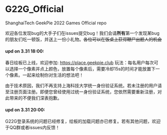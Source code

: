 # G22G_Official
ShanghaiTech GeekPie 2022 Games Official repo

欢迎各位发现bug的大手子们在issues提交bug！我们会请**所有**第一个发现某bug的朋友们吃一顿饭，并送上一份小礼物。<del>各位可以在饭桌上获得鞭尸出题人的机会</del>

#### upd on 3.31 18:00:

春日绘板已上线，欢迎参加: https://place.geekpie.club
玩法：每名用户每次可以选择一个像素并点上颜色，放置每个像素后，需要冷却15s的时间才能放置下一个像素。一起来绘制你对生活的想法吧！

由于技术原因，我们不再支持上海科技大学统一身份验证系统。若未注册的用户请至注册页面注册。即便您曾经使用过统一身份验证系统，您依然需要重新注册，对此带来的不便我们深表抱歉。

#### upd on 3.31 20:00:

G22G登录系统的问题已经修复，绘板的加载问题亦已修复。若有其他问题，欢迎于QQ群或者issues内反馈！

